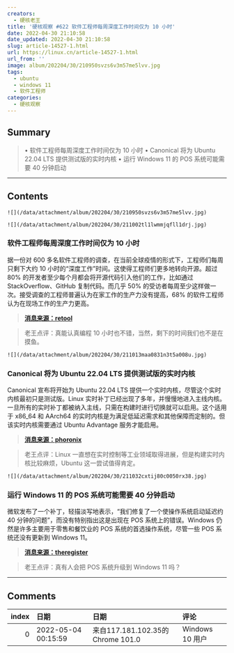 ```yaml
---
creators:
  - 硬核老王
title: '硬核观察 #622 软件工程师每周深度工作时间仅为 10 小时'
date: 2022-04-30 21:10:58
date_updated: 2022-04-30 21:10:58
slug: article-14527-1.html
url: https://linux.cn/article-14527-1.html
url_from: ''
image: album/202204/30/210950svzs6v3m57me5lvv.jpg
tags:
  - ubuntu
  - windows 11
  - 软件工程师
categories:
  - 硬核观察
---
```


## Summary

> • 软件工程师每周深度工作时间仅为 10 小时 • Canonical 将为 Ubuntu 22.04 LTS 提供测试版的实时内核 • 运行 Windows 11 的 POS 系统可能需要 40 分钟启动

***

<!-- more -->

## Contents

`![](/data/attachment/album/202204/30/210950svzs6v3m57me5lvv.jpg)`

`![](/data/attachment/album/202204/30/211002tl1lwmmjqfll1drj.jpg)`

### 软件工程师每周深度工作时间仅为 10 小时

据一份对 600 多名软件工程师的调查，在当前全球疫情的形式下，工程师们每周只剩下大约 10 小时的“深度工作”时间。这使得工程师们更多地转向开源。超过 80% 的开发者至少每个月都会将开源代码引入他们的工作，比如通过 StackOverflow、GitHub 复制代码。而几乎 50% 的受访者每周至少这样做一次。接受调查的工程师普遍认为在家工作的生产力没有提高，68% 的软件工程师认为在现场工作的生产力更高。

> 
> **[消息来源：retool](https://retool.com/reports/state-of-engineering-time-2022/)**
> 
> 
> 

> 
> 老王点评：真能认真编程 10 小时也不错，当然，剩下的时间我们也不是在摸鱼。
> 
> 
> 

`![](/data/attachment/album/202204/30/211013maa0831n3t5a008u.jpg)`

### Canonical 将为 Ubuntu 22.04 LTS 提供测试版的实时内核

Canonical 宣布将开始为 Ubuntu 22.04 LTS 提供一个实时内核，尽管这个实时内核最初只是测试版。Linux 实时补丁已经出现了多年，并慢慢地进入主线内核。一旦所有的实时补丁都被纳入主线，只需在构建时进行切换就可以启用。这个适用于 x86\_64 和 AArch64 的实时内核是为满足低延迟需求和其他保障而定制的。但该实时内核需要通过 Ubuntu Advantage 服务才能启用。

> 
> **[消息来源：phoronix](https://www.phoronix.com/scan.php?page=news_item&px=Ubuntu-RT-Kernel-Setup-UA)**
> 
> 
> 

> 
> 老王点评：Linux 一直想在实时控制等工业领域取得进展，但是构建实时内核比较麻烦，Ubuntu 这一尝试值得肯定。
> 
> 
> 

`![](/data/attachment/album/202204/30/211032cxtij80c0050rx38.jpg)`

### 运行 Windows 11 的 POS 系统可能需要 40 分钟启动

微软发布了一个补丁，轻描淡写地表示，“我们修复了一个使操作系统启动延迟约 40 分钟的问题”，而没有特别指出这是出现在 POS 系统上的错误。Windows 仍然是许多主要用于零售和餐饮业的 POS 系统的首选操作系统，尽管一些 POS 系统还没有更新到 Windows 11。

> 
> **[消息来源：theregister](https://www.theregister.com/2022/04/26/windows_11_patch/)**
> 
> 
> 

> 
> 老王点评：真有人会把 POS 系统升级到 Windows 11 吗？
> 
> 
>

***

## Comments

|   index | 日期                | 日期                                              | 评论                                       |
|--------:|:--------------------|:--------------------------------------------------|:-------------------------------------------|
|       0 | 2022-05-04 00:15:59 | 来自117.181.102.35的 Chrome 101.0|Windows 10 用户 | POS 系统为什么要用windows，Linux搞不定吗？ |
